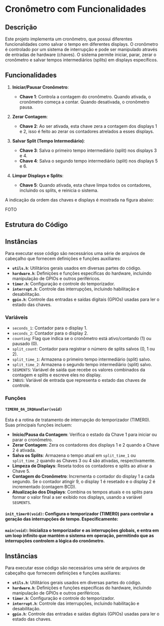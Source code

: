 # Cronômetro com Funcionalidades 

## Descrição

Este projeto implementa um cronômetro, que possui diferentes funcionalidades como salvar o tempo em diferentes displays. 
O cronômetro é controlado por um sistema de interrupção e pode ser manipulado através de entradas de hardware (chaves). 
O sistema permite iniciar, parar, zerar o cronômetro e salvar tempos intermediários (splits) em displays específicos.

## Funcionalidades

1. **Iniciar/Pausar Cronômetro**:  
   - **Chave 1**: Controla a contagem do cronômetro. Quando ativada, o cronômetro começa a contar. Quando desativada, o cronômetro pausa.

2. **Zerar Contagem**:  
   - **Chave 2**: Ao ser ativada, esta chave zera a contagem dos displays 1 e 2, isso é feito ao zerar os contadores atrelados a esses displays.

3. **Salvar Split (Tempo Intermediário)**:  
   - **Chave 3**: Salva o primeiro tempo intermediário (split) nos displays 3 e 4.
   - **Chave 4**: Salva o segundo tempo intermediário (split) nos displays 5 e 6.

4. **Limpar Displays e Splits**:  
   - **Chave 5**: Quando ativada, esta chave limpa todos os contadores, incluindo os splits, e reinicia o sistema.
  
A indicação da ordem das chaves e displays é mostrada na figura abaixo:

FOTO

## Estrutura do Código

## Instâncias

Para executar esse código são necessários uma série de arquivos de cabeçalho que fornecem definições e funções auxiliares:

- **`utils.h`**: Utilitários gerais usados em diversas partes do código.
- **`hardware.h`**: Definições e funções específicas do hardware, incluindo manipulação de GPIOs e outros periféricos.
- **`timer.h`**: Configuração e controle do temporizador.
- **`interrupt.h`**: Controle das interrupções, incluindo habilitação e desabilitação.
- **`gpio.h`**: Controle das entradas e saídas digitais (GPIOs) usadas para ler o estado das chaves.

### Variáveis

- `seconds_1`: Contador para o display 1.
- `seconds_2`: Contador para o display 2.
- `counting`: Flag que indica se o cronômetro está ativo/contando (1) ou pausado (0).
- `split_count`: Contador para registrar o número de splits salvos (0, 1 ou 2).
- `split_time_1`: Armazena o primeiro tempo intermediário (split) salvo.
- `split_time_2`: Armazena o segundo tempo intermediário (split) salvo.
- `SEGMENTS`: Variável de saída que recebe os valores combinados da contagem e splits e escreve eles no display.
- `INBUS`: Variável de entrada que representa o estado das chaves de controle.

### Funções

#### `TIMER0_0A_IRQHandler(void)`

Esta é a rotina de tratamento de interrupção do temporizador (TIMER0). Suas principais funções incluem:

- **Início/Pausa da Contagem**: Verifica o estado da Chave 1 para iniciar ou parar o cronômetro.
- **Zerar Contagem**: Zera os contadores dos displays 1 e 2 quando a Chave 2 é ativada.
- **Salva os Splits**: Armazena o tempo atual em `split_time_1` ou `split_time_2` quando as Chaves 3 ou 4 são ativadas, respectivamente.
- **Limpeza de Displays**: Reseta todos os contadores e splits ao ativar a Chave 5.
- **Contagem do Cronômetro**: Incrementa o contador do display 1 a cada segundo. Se o contador atingir 9, o display 1 é resetado e o display 2 é incrementado (contagem BCD).
- **Atualização dos Displays**: Combina os tempos atuais e os splits para formar o valor final a ser exibido nos displays, usando a variável `SEGMENTS`.

#### `init_timer0(void)`: Configura o temporizador (TIMER0) para controlar a geração das interrupções de tempo. Especificamente:

#### `main(void)`: Inicializa o temporizador e as interrupções globais, e entra em um loop infinito que mantém o sistema em operação, permitindo que as interrupções controlem a lógica do cronômetro.

## Instâncias

Para executar esse código são necessários uma série de arquivos de cabeçalho que fornecem definições e funções auxiliares:

- **`utils.h`**: Utilitários gerais usados em diversas partes do código.
- **`hardware.h`**: Definições e funções específicas do hardware, incluindo manipulação de GPIOs e outros periféricos.
- **`timer.h`**: Configuração e controle do temporizador.
- **`interrupt.h`**: Controle das interrupções, incluindo habilitação e desabilitação.
- **`gpio.h`**: Controle das entradas e saídas digitais (GPIOs) usadas para ler o estado das chaves.
